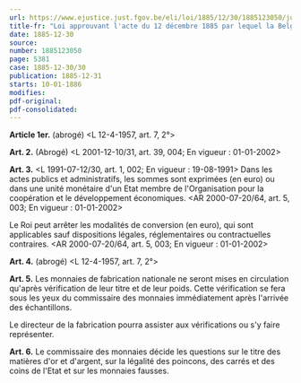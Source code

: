 ```yaml
---
url: https://www.ejustice.just.fgov.be/eli/loi/1885/12/30/1885123050/justel
title-fr: "Loi approuvant l'acte du 12 décembre 1885 par lequel la Belgique adhère à la convention monétaire conclue à Paris, le 6 novembre 1885, entre la France, la Grèce, l'Italie et la Suisse, ainsi qu'à l'arrangement et à la déclaration y annexés. (NOTE : Le gouvernement belge a dénoncé cette convention monétaire par la dénonciation du 28-12-1925 (M.B. 04-02-1926); les articles suivants n'ont pas été explicitement abrogés.) (NOTE : Consultation des versions antérieures à partir du 01-01-1987 et mise à jour au 20-12-2001)."
date: 1885-12-30
source:
number: 1885123050
page: 5381
case: 1885-12-30/30
publication: 1885-12-31
starts: 10-01-1886
modifies:
pdf-original:
pdf-consolidated:
---
```


**Article 1er.** (abrogé) <L 12-4-1957, art. 7, 2°>

**Art. 2.** (Abrogé) <L 2001-12-10/31, art. 39, 004;  En vigueur :  01-01-2002>

**Art. 3.** <L 1991-07-12/30, art. 1, 002;  En vigueur :  19-08-1991> Dans les actes publics et administratifs, les sommes sont exprimées (en euro) ou dans une unité monétaire d'un Etat membre de l'Organisation pour la coopération et le développement économiques. <AR 2000-07-20/64, art. 5, 003;  En vigueur :  01-01-2002>

Le Roi peut arrêter les modalités de conversion (en euro), qui sont applicables sauf dispositions légales, réglementaires ou contractuelles contraires. <AR 2000-07-20/64, art. 5, 003;  En vigueur :  01-01-2002>

**Art. 4.** (abrogé) <L 12-4-1957, art. 7, 2°>

**Art. 5.** Les monnaies de fabrication nationale ne seront mises en circulation qu'après vérification de leur titre et de leur poids. Cette vérification se fera sous les yeux du commissaire des monnaies immédiatement après l'arrivée des échantillons.

Le directeur de la fabrication pourra assister aux vérifications ou s'y faire représenter.

**Art. 6.** Le commissaire des monnaies décide les questions sur le titre des matières d'or et d'argent, sur la légalité des poincons, des carrés et des coins de l'Etat et sur les monnaies fausses.

